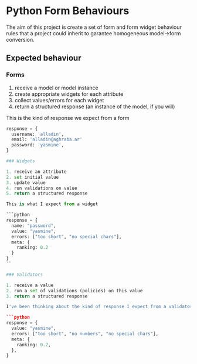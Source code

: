 # Python Form Behaviours

The aim of this project is create a set of form and form widget behaviour rules that a project could inherit to garantee homogeneous model->form conversion.

## Expected behaviour

### Forms

1. receive a model or model instance
2. create appropriate widgets for each attribute
3. collect values/errors for each widget
4. return a structured response (an instance of the model, if you will)

This is the kind of response we expect from a form

```python
response = {
  username: 'alladin',
  email: 'alladin@aghraba.ar'
  password: 'yasmine',
}

### Widgets

1. receive an attribute
2. set initial value
3. update value
4. run validations on value
5. return a structured response

This is what I expect from a widget

```python
response = {
  name: "password",
  value: "yasmine",
  errors: ["too short", "no special chars"],
  meta: {
    ranking: 0.2
  }
}
``

### Validators

1. receive a value
2. run a set of validations (policies) on this value
3. return a structured response

I've been thinking about the kind of response I expect from a validator. I think this is the kind of things I want to see, for a password validation response, for instance

```python
response = {
  value: "yasmine",
  errors: ["too short", "no numbers", "no special chars"],
  meta: {
    ranking: 0.2,
  },
}
```
